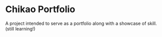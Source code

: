 # Chikao Portfolio
A project intended to serve as a portfolio along with a showcase of skill. (still learning!)